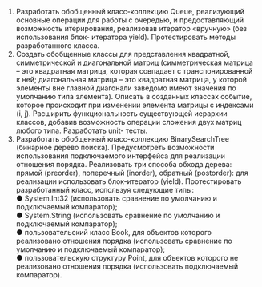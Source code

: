 ﻿1. Разработать обобщенный класс-коллекцию Queue, реализующий основные
операции для работы с очередью, и предоставляющий возможность
итерирования, реализовав итератор «вручную» (без использования блок-
итератора yield). Протестировать методы разработанного класса.
2. Создать обобщенные классы для представления квадратной, симметрической и
диагональной матриц (симметрическая матрица – это квадратная матрица,
которая совпадает с транспонированной к ней; диагональная матрица – это
квадратная матрица, у которой элементы вне главной диагонали заведомо
имеют значения по умолчанию типа элемента). Описать в созданных классах
событие, которое происходит при изменении элемента матрицы с индексами (i, j). 
Расширить функциональность существующей иерархии классов, добавив
возможность операции сложения двух матриц любого типа. Разработать unit-
тесты.
3. Разработать обобщенный класс-коллекцию BinarySearchTree (бинарное дерево
поиска). Предусмотреть возможности использования подключаемого
интерфейса для реализации отношения порядка. Реализовать три способа
обхода дерева: прямой (preorder), поперечный (inorder), обратный (postorder): 
для реализации использовать блок-итератор (yield). Протестировать
разработанный класс, используя следующие типы:  
● System.Int32 (использовать сравнение по умолчанию и подключаемый
компаратор);  
● System.String (использовать сравнение по умолчанию и подключаемый
компаратор);  
● пользовательский класс Book, для объектов которого реализовано
отношения порядка (использовать сравнение по умолчанию и подключаемый
компаратор);  
● пользовательскую структуру Point, для объектов которого не реализовано
отношения порядка (использовать подключаемый компаратор).